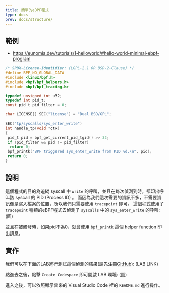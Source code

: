 ```yaml
---
title: 簡單的eBPF程式
type: docs
prev: docs/structure/
---
```


## 範例
- https://eunomia.dev/tutorials/1-helloworld/#hello-world-minimal-ebpf-program
```c
/* SPDX-License-Identifier: (LGPL-2.1 OR BSD-2-Clause) */
#define BPF_NO_GLOBAL_DATA
#include <linux/bpf.h>
#include <bpf/bpf_helpers.h>
#include <bpf/bpf_tracing.h>

typedef unsigned int u32;
typedef int pid_t;
const pid_t pid_filter = 0;

char LICENSE[] SEC("license") = "Dual BSD/GPL";

SEC("tp/syscalls/sys_enter_write")
int handle_tp(void *ctx)
{
 pid_t pid = bpf_get_current_pid_tgid() >> 32;
 if (pid_filter && pid != pid_filter)
  return 0;
 bpf_printk("BPF triggered sys_enter_write from PID %d.\n", pid);
 return 0;
}
```

## 說明
這個程式的目的為追縱 syscall 中 `write` 的呼叫，並且在每次偵測到時，都印出呼叫該 syscall 的 PID (Process ID) 。
而因為我們這次需要的資訊不多，不需要資訊像是寫入檔案的位置，所以我們只需要使用 `tracepoint` 即可。
這個程式使用了 `tracepoint` 種類的eBPF程式去偵測了 `syscalls` 中的 `sys_enter_write` 的呼叫:
(圖)

並且在被觸發時，如果pid不為0，就會使用 `bpf_printk` 這個 helper function 印出訊息。


## 實作
我們可以在下面的LAB進行測試這個偵測的結果(請先[注冊GitHub](https://github.com/join)):
(LAB LINK)

點進去之後，點擊 `Create Codespace` 即可開啟 LAB 環境:
(圖)

進入之後，可以依照顯示出來的 Visual Studio Code 裡的 `README.md` 進行操作。
